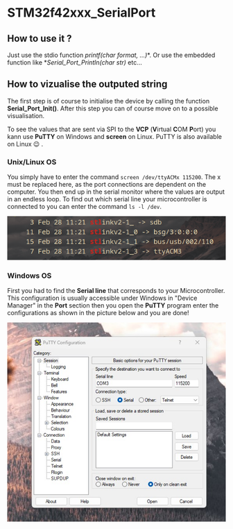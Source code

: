 # STM32f42xxx_SerialPort

## How to use it ?

Just use the stdio function **printf(char* format, ...)**.
Or use the embedded function like **Serial_Port_Println(char *str)** etc...

## How to vizualise the outputed string

The first step is of course to initialise the device by calling the function **Serial_Port_Init()**. After this step you can of course move on to a possible visualisation.

To see the values that are sent via SPI to the **VCP** (**V**irtual **C**OM **P**ort)
you kann use **PuTTY** on Windows and **screen** on Linux.
PuTTY is also available on Linux :wink: .
### Unix/Linux OS
You simply have to enter the command ``` screen /dev/ttyACMx 115200 ```.
The x must be replaced here, as the port connections are dependent on the computer.
You then end up in the serial monitor where the values are output in an endless loop.
To find out which serial line your microcontroller is connected to you can enter the command ``` ls -l /dev ```.

 ![linux serial port sample](./media/serialPortLinux.png)

### Windows OS
First you had to find the __Serial line__ that corresponds to your Microcontroller. This configuration is usually accessible under Windows in "Device Manager" in the __Port__ section then you open the **PuTTY** program enter the configurations as shown in the picture below and you are done!

 ![Windows serial port sample](./media/serialPortWindows.jpg)

